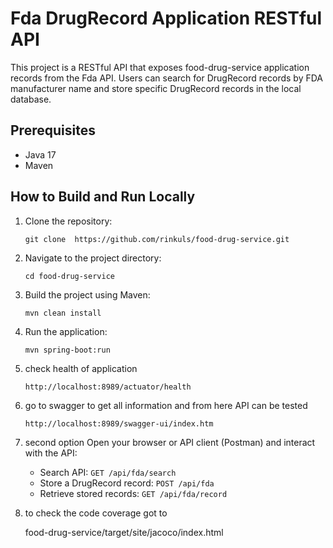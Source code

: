 # Fda DrugRecord Application RESTful API

This project is a RESTful API that exposes food-drug-service application records from the Fda API. Users can search for DrugRecord
records by FDA manufacturer name and store specific DrugRecord records in the local database.

## Prerequisites

- Java 17
- Maven

## How to Build and Run Locally

1. Clone the repository:
    ```
    git clone  https://github.com/rinkuls/food-drug-service.git
    ```

2. Navigate to the project directory:
    ```
    cd food-drug-service
    ```

3. Build the project using Maven:
    ```
    mvn clean install
    ```

4. Run the application:
    ```
    mvn spring-boot:run
    ```

5. check health of application
    ```
    http://localhost:8989/actuator/health
    ```

6. go to swagger to get all information and from here API can be tested
    ```
    http://localhost:8989/swagger-ui/index.htm
    ```
7. second option Open your browser or API client (Postman) and interact with the API:

    - Search API: `GET /api/fda/search`
    - Store a DrugRecord record: `POST /api/fda`
    - Retrieve stored records: `GET /api/fda/record`
   
8. to check the code coverage got to
   
    food-drug-service/target/site/jacoco/index.html
